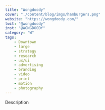 ```yaml
---
title: "Wongdoody"
cover: "./content/blog/imgs/hamburgers.png"
website: "https://wongdoody.com/"
twit: "@wongdoody"
inst: "@WONGDOODY"
category: "W"
tags:
    - Downtown
    - large
    - strategy
    - research
    - ux/ui
    - advertising
    - branding
    - video
    - print
    - motion
    - photography
---
```


Description
